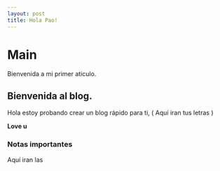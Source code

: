 ```yaml
---
layout: post
title: Hola Pao! 
---
```

 # Main
Bienvenida a mi primer aticulo.

## Bienvenida al blog.

Hola estoy probando crear un blog rápido para ti, ( Aquí iran tus letras )

**Love u**

### Notas importantes
Aquí iran las 
